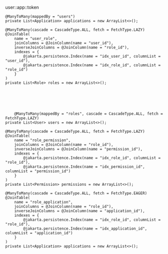 user:<userId>:app:<applicationId>:token


    @ManyToMany(mappedBy = "users")
    private List<Application> applications = new ArrayList<>();

    @ManyToMany(cascade = CascadeType.ALL, fetch = FetchType.LAZY)
    @JoinTable(
        name = "user_role",
        joinColumns = @JoinColumn(name = "user_id"),
        inverseJoinColumns = @JoinColumn(name = "role_id"),
        indexes = {
            @jakarta.persistence.Index(name = "idx_user_id", columnList = "user_id"),
            @jakarta.persistence.Index(name = "idx_role_id", columnList = "role_id")
        }
    )
    private List<Role> roles = new ArrayList<>();






        @ManyToMany(mappedBy = "roles", cascade = CascadeType.ALL, fetch = FetchType.LAZY)
    private List<User> users = new ArrayList<>();

    @ManyToMany(cascade = CascadeType.ALL, fetch = FetchType.LAZY)
    @JoinTable(
        name = "role_permission",
        joinColumns = @JoinColumn(name = "role_id"),
        inverseJoinColumns = @JoinColumn(name = "permission_id"),
        indexes = {
            @jakarta.persistence.Index(name = "idx_role_id", columnList = "role_id"),
            @jakarta.persistence.Index(name = "idx_permission_id", columnList = "permission_id")
        }
    )
    private List<Permission> permissions = new ArrayList<>();

    @ManyToMany(cascade = CascadeType.ALL, fetch = FetchType.EAGER)
    @JoinTable(
        name = "role_application",
        joinColumns = @JoinColumn(name = "role_id"),
        inverseJoinColumns = @JoinColumn(name = "application_id"),
        indexes = {
            @jakarta.persistence.Index(name = "idx_role_id", columnList = "role_id"),
            @jakarta.persistence.Index(name = "idx_application_id", columnList = "application_id")
        }
    )
    private List<Application> applications = new ArrayList<>();